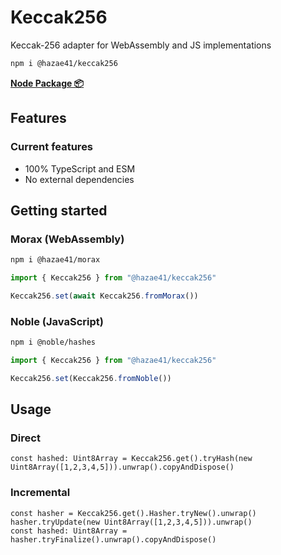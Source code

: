 # Keccak256

Keccak-256 adapter for WebAssembly and JS implementations

```bash
npm i @hazae41/keccak256
```

[**Node Package 📦**](https://www.npmjs.com/package/@hazae41/keccak256)

## Features

### Current features
- 100% TypeScript and ESM
- No external dependencies

## Getting started

### Morax (WebAssembly)

```bash
npm i @hazae41/morax
```

```typescript
import { Keccak256 } from "@hazae41/keccak256"

Keccak256.set(await Keccak256.fromMorax())
```

### Noble (JavaScript)

```bash
npm i @noble/hashes
```

```typescript
import { Keccak256 } from "@hazae41/keccak256"

Keccak256.set(Keccak256.fromNoble())
```

## Usage

### Direct

```tsx
const hashed: Uint8Array = Keccak256.get().tryHash(new Uint8Array([1,2,3,4,5])).unwrap().copyAndDispose()
```

### Incremental

```tsx
const hasher = Keccak256.get().Hasher.tryNew().unwrap()
hasher.tryUpdate(new Uint8Array([1,2,3,4,5])).unwrap()
const hashed: Uint8Array = hasher.tryFinalize().unwrap().copyAndDispose()
```